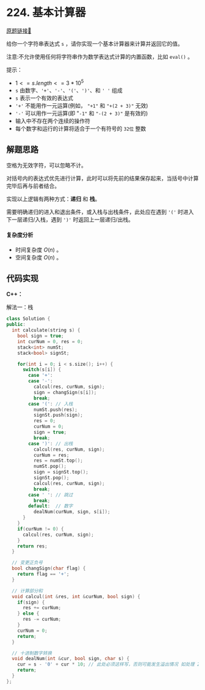# 224. 基本计算器
[原题链接🔗](https://leetcode.cn/problems/basic-calculator/)

给你一个字符串表达式 `s` ，请你实现一个基本计算器来计算并返回它的值。

注意:不允许使用任何将字符串作为数学表达式计算的内置函数，比如 `eval()` 。

提示：

 - $1 <= s.length <= 3 * 10^5$
 - `s` 由数字、`'+'`、`'-'`、`'('`、`')'`、和 `' '` 组成
 - `s` 表示一个有效的表达式
 - `'+'` 不能用作一元运算(例如， `"+1"` 和 `"+(2 + 3)"` 无效)
 - `'-'` 可以用作一元运算(即 "`-1"` 和 `"-(2 + 3)"` 是有效的)
 - 输入中不存在两个连续的操作符
 - 每个数字和运行的计算将适合于一个有符号的 `32位` 整数

## 解题思路
空格为无效字符，可以忽略不计。

对括号内的表达式优先进行计算，此时可以将先前的结果保存起来，当括号中计算完毕后再与前者结合。

实现以上逻辑有两种方式：**递归** 和 **栈**。

需要明确递归的进入和退出条件，或入栈与出栈条件，此处应在遇到 `'('` 时进入下一层递归/入栈，遇到 `')'` 时返回上一层递归/出栈。

#### 复杂度分析
 - 时间复杂度 $O(n)$ 。
 - 空间复杂度 $O(n)$ 。

## 代码实现

**C++：**

解法一：栈
```C++
class Solution {
public:
  int calculate(string s) {
    bool sign = true;
    int curNum = 0, res = 0;
    stack<int> numSt;
    stack<bool> signSt;

    for(int i = 0; i < s.size(); i++) {
      switch(s[i]) {
        case '+':
        case '-':
          calcul(res, curNum, sign);
          sign = changSign(s[i]);
          break;
        case '(': // 入栈
          numSt.push(res);
          signSt.push(sign);
          res = 0;
          curNum = 0;
          sign = true;
          break;
        case ')': // 出栈
          calcul(res, curNum, sign);
          curNum = res;
          res = numSt.top();
          numSt.pop();
          sign = signSt.top();
          signSt.pop();
          calcul(res, curNum, sign);
          break;
        case ' ': // 跳过
          break;
        default:  // 数字
          dealNum(curNum, sign, s[i]);
      }
    }
    if(curNum != 0) {
      calcul(res, curNum, sign);
    }
    return res;
  }

  // 变更正负号
  bool changSign(char flag) {
    return flag == '+';
  }

  // 计算部分和
  void calcul(int &res, int &curNum, bool sign) {
    if(sign) {
      res += curNum;
    } else {
      res -= curNum;
    }
    curNum = 0;
    return;
  }

  // 十进制数字转换
  void dealNum(int &cur, bool sign, char s) {
    cur = s - '0' + cur * 10; // 此处必须这样写，否则可能发生溢出情况 如处理 2147483647
    return;
  }
};
```
